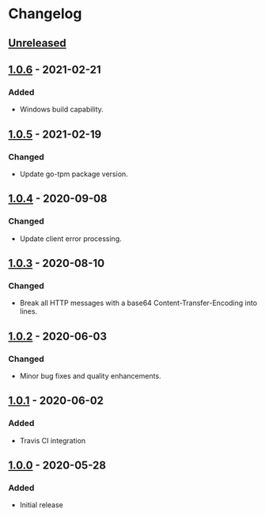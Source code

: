 # Changelog

## [Unreleased]

## [1.0.6] - 2021-02-21
### Added
- Windows build capability.

## [1.0.5] - 2021-02-19
### Changed
- Update go-tpm package version.

## [1.0.4] - 2020-09-08
### Changed
- Update client error processing.

## [1.0.3] - 2020-08-10
### Changed
- Break all HTTP messages with a base64 Content-Transfer-Encoding into lines.

## [1.0.2] - 2020-06-03
### Changed
- Minor bug fixes and quality enhancements.

## [1.0.1] - 2020-06-02
### Added
- Travis CI integration

## [1.0.0] - 2020-05-28
### Added
- Initial release

[Unreleased]: https://github.com/globalsign/est/compare/v1.0.6...HEAD
[1.0.6]: https://github.com/globalsign/est/compare/v1.0.5...v1.0.6
[1.0.5]: https://github.com/globalsign/est/compare/v1.0.4...v1.0.5
[1.0.4]: https://github.com/globalsign/est/compare/v1.0.3...v1.0.4
[1.0.3]: https://github.com/globalsign/est/compare/v1.0.2...v1.0.3
[1.0.2]: https://github.com/globalsign/est/compare/v1.0.1...v1.0.2
[1.0.1]: https://github.com/globalsign/est/compare/v1.0.0...v1.0.1
[1.0.0]: https://github.com/globalsign/est/releases/tag/v1.0.0

